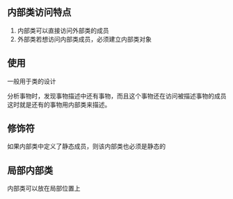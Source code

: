 ## 内部类访问特点

1. 内部类可以直接访问外部类的成员
2. 外部类若想访问内部类成员，必须建立内部类对象

## 使用

一般用于类的设计

分析事物时，发现事物描述中还有事物，而且这个事物还在访问被描述事物的成员
这时就是还有的事物用内部类来描述。

## 修饰符

如果内部类中定义了静态成员，则该内部类也必须是静态的

## 局部内部类

内部类可以放在局部位置上
